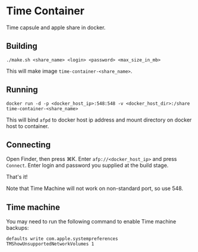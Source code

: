 # Time Container

Time capsule and apple share in docker.

## Building

```
./make.sh <share_name> <login> <password> <max_size_in_mb>
```

This will make image `time-container-<share_name>`.

## Running

```
docker run -d -p <docker_host_ip>:548:548 -v <docker_host_dir>:/share time-container-<share_name>
```

This will bind `afpd` to docker host ip address and mount
directory on docker host to container.

## Connecting

Open Finder, then press ⌘K. Enter `afp://<docker_host_ip>` and
press `Connect`. Enter login and password you supplied at
the build stage.

That's it!

Note that Time Machine will not work on non-standard port, so use 548.

## Time machine

You may need to run the following command to enable Time machine backups:

```
defaults write com.apple.systempreferences TMShowUnsupportedNetworkVolumes 1  
```
